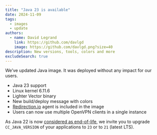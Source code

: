 ```yaml
---
title: "Java 23 is available"
date: 2024-11-09
tags:
  - images
  - update
authors:
  - name: David Legrand
    link: https://github.com/davlgd
    image: https://github.com/davlgd.png?size=40
description: New versions, tools, colors and more
excludeSearch: true
---
```


We’ve updated Java image. It was deployed without any impact for our users.

  * Java 23 support
  * Linux kernel 6.11.6
  * Lighter Vector binary
  * New build/deploy message with colors
  * [Redirection.io](https://redirection.io) agent is included in the image
  * Users can now use multiple OpenVPN clients in a single instance

As Java 22 is now [considered as end-of-life](https://www.oracle.com/fr/java/technologies/java-se-support-roadmap.html), we invite you to upgrade `CC_JAVA_VERSION` of your applications to `23` or to `21` (latest LTS).